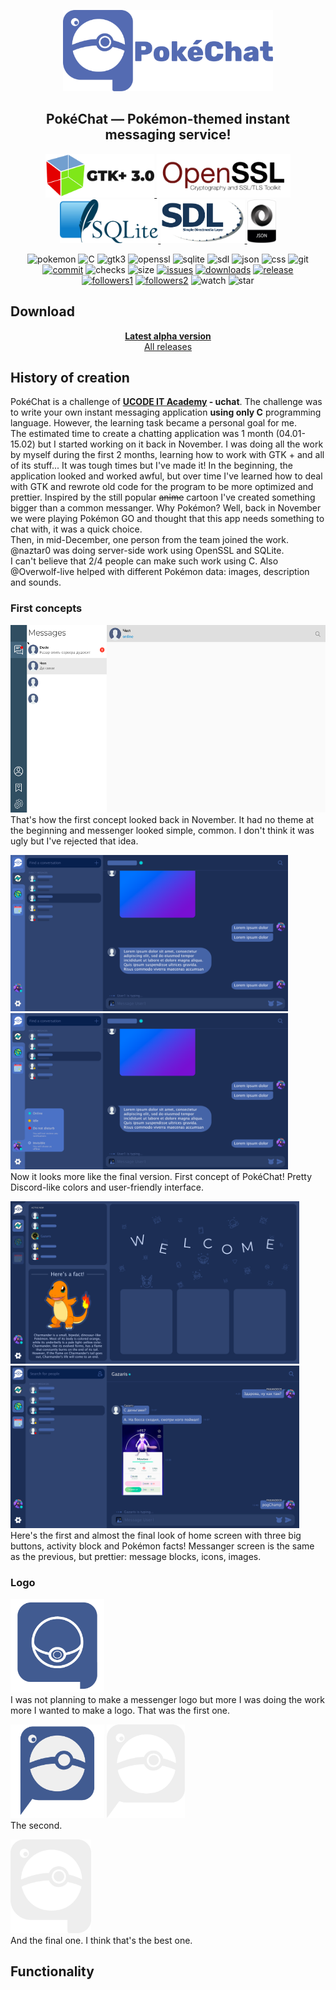 <head>
    <p align="center">
        <a href="https://github.com/PAXANDDOS/PokeChat/">
            <img src="https://github.com/PAXANDDOS/PAXANDDOS/blob/main/PokeChat/Header/PokeChat.png?raw=true" height="130px">
        </a>
        <h2 align="center">PokéChat — Pokémon-themed instant messaging service!</h2>
    </p>
</head>
<p align="center">
        <a href="https://www.gtk.org/" target="_blank">
            <img src="https://github.com/PAXANDDOS/PAXANDDOS/blob/main/PokeChat/Header/gtk+3.png?raw=true" height="70">
        </a>
        <a href="https://www.openssl.org/" target="_blank">
            <img src="https://github.com/PAXANDDOS/PAXANDDOS/blob/main/PokeChat/Header/openssl.png?raw=true" height="70">
        </a>
        <a href="https://sqlite.org/index.html" target="_blank">
            <img src="https://github.com/PAXANDDOS/PAXANDDOS/blob/main/PokeChat/Header/sqlite3.png?raw=true" height="70">
        </a>
        <a href="https://www.libsdl.org/index.php" target="_blank">
            <img src="https://github.com/PAXANDDOS/PAXANDDOS/blob/main/Images/Endgame/sdl.png?raw=true" height="70">
        </a>
        <a href="https://github.com/DaveGamble/cJSON" target="_blank">
            <img src="https://github.com/PAXANDDOS/PAXANDDOS/blob/main/PokeChat/Header/cjson.png?raw=true" height="70">
        </a>
</p>
<p align="center">
    <img alt="pokemon" src="https://img.shields.io/badge/Pokémon-3581E5.svg?style=flat-square&logo=pokémon&logoColor=white" />
    <img alt="C" src="https://img.shields.io/badge/C-3581E5.svg?style=flat-square&logo=c&logoColor=white" />
    <img alt="gtk3" src="https://img.shields.io/badge/-GTK+3.0-3581E5?style=flat-square&logo=gtk+&logoColor=white" />
    <img alt="openssl" src="https://img.shields.io/badge/-OpenSSL-3581E5?style=flat-square&logo=openssl&logoColor=white" />
    <img alt="sqlite" src="https://img.shields.io/badge/-SQLite-3581E5?style=flat-square&logo=sqlite&logoColor=white" />
    <img alt="sdl" src="https://img.shields.io/badge/-SDL-3581E5?style=flat-square&logo=sdl&logoColor=white" />
    <img alt="json" src="https://img.shields.io/badge/-JSON-3581E5?style=flat-square&logo=json&logoColor=white" />
    <img alt="css" src="https://img.shields.io/badge/-CSS3-3581E5?style=flat-square&logo=css3&logoColor=white" />
    <img alt="git" src="https://img.shields.io/badge/-Git-3581E5?style=flat-square&logo=git&logoColor=white" /><br>
    <a href="https://github.com/PAXANDDOS/PokeChat/commits/main" target="_blank"><img alt="commit" src="https://img.shields.io/github/last-commit/PAXANDDOS/PokeChat?color=3581E5&label=last%20commit&style=flat-square" /></a>
    <img alt="checks" src="https://img.shields.io/github/checks-status/PAXANDDOS/PokeChat/main?color=3581E5&style=flat-square" />
    <img alt="size" src="https://img.shields.io/github/repo-size/PAXANDDOS/PokeChat?color=3581E5&style=flat-square" />
    <a href="https://github.com/PAXANDDOS/PokeChat/issues" target="_blank"><img alt="issues" src="https://img.shields.io/github/issues/PAXANDDOS/PokeChat?color=3581E5&style=flat-square" /></a>
    <a href="https://github.com/PAXANDDOS/PokeChat/releases" target="_blank"><img alt="downloads" src="https://img.shields.io/github/downloads/PAXANDDOS/PokeChat/total?color=3581E5&style=flat-square" /></a>
    <a href="https://github.com/PAXANDDOS/PokeChat/releases" target="_blank"><img alt="release" src="https://img.shields.io/github/v/release/PAXANDDOS/PokeChat?color=3581E5&include_prereleases&style=flat-square" /><br></a>
    <a href="https://github.com/PAXANDDOS/" target="_blank"><img alt="followers1" src="https://img.shields.io/github/followers/PAXANDDOS?color=3581E5&label=Follow%20me&style=social" /></a>
    <a href="https://github.com/naztar0" target="_blank"><img alt="followers2" src="https://img.shields.io/github/followers/naztar0?label=Follow%20naztar&style=social" /></a>
    <img alt="watch" src="https://img.shields.io/github/watchers/PAXANDDOS/PokeChat?label=Watch&style=social" />
    <img alt="star" src="https://img.shields.io/github/stars/PAXANDDOS/PokeChat?style=social" />
</p>
<h2>Download</h2>
    <p align="center">
    <a href="https://github.com/PAXANDDOS/PokeChat/archive/0.8.9-alpha.zip" target="_blank"><b>Latest alpha version</b></a><br>
    <a href="https://github.com/PAXANDDOS/PokeChat/releases" target="_blank">All releases</a>
    </p>
<h2>History of creation</h2>
<p align="left">
PokéChat is a challenge of <b><a href="https://ucode.world/" target="_blank">UCODE IT Academy</a> - uchat</b>. The challenge was to write your own instant messaging application <b>using only C</b> programming language. However, the learning task became a personal goal for me.<br>The estimated time to create a chatting application was 1 month (04.01-15.02) but I started working on it back in November. I was doing all the work by myself during the first 2 months, learning how to work with GTK + and all of its stuff... It was tough times but I've made it! In the beginning, the application looked and worked awful, but over time I've learned how to deal with GTK and rewrote old code for the program to be more optimized and prettier. Inspired by the still popular <strike>anime</strike> cartoon I've created something bigger than a common messanger. Why Pokémon? Well, back in November we were playing Pokémon GO and thought that this app needs something to chat with, it was a quick choice.<br>Then, in mid-December, one person from the team joined the work. @naztar0 was doing server-side work using OpenSSL and SQLite.<br>I can't believe that 2/4 people can make such work using C. Also @Overwolf-live helped with different Pokémon data: images, description and sounds.
</p>
<h3>First concepts</h3>
<p align="left">
    <img src="https://raw.githubusercontent.com/PAXANDDOS/PAXANDDOS/main/PokeChat/description/Concept1.png" height="300"><br>
    That's how the first concept looked back in November. It had no theme at the beginning and messenger looked simple, common. I don't think it was ugly but I've rejected that idea.
</p>
<p align="left">
    <img src="https://raw.githubusercontent.com/PAXANDDOS/PAXANDDOS/main/PokeChat/description/Concept2.png" height="250"><img src="https://raw.githubusercontent.com/PAXANDDOS/PAXANDDOS/main/PokeChat/description/Concept2StatusTab.png" height="250"><br>
    Now it looks more like the final version. First concept of PokéChat! Pretty Discord-like colors and user-friendly interface.
</p>
<p align="left">
    <img src="https://raw.githubusercontent.com/PAXANDDOS/PAXANDDOS/main/PokeChat/description/Concept2.5WelcomeScreenUpdate.png" height="260">
    <img src="https://raw.githubusercontent.com/PAXANDDOS/PAXANDDOS/main/PokeChat/description/Concept2.5.png" height="260"><br>
    Here's the first and almost the final look of home screen with three big buttons, activity block and Pokémon facts! Messanger screen is the same as the previous, but prettier: message blocks, icons, images.
</p>
<h3>Logo</h3>
<p align="left">
    <img src="https://raw.githubusercontent.com/PAXANDDOS/PAXANDDOS/main/PokeChat/description/logo1.png" height="150"><br>
    I was not planning to make a messenger logo but more I was doing the work more I wanted to make a logo. That was the first one.
</p>
<p align="left">
    <img src="https://raw.githubusercontent.com/PAXANDDOS/PAXANDDOS/main/PokeChat/description/logo2.png" height="150">
    <img src="https://raw.githubusercontent.com/PAXANDDOS/PAXANDDOS/main/PokeChat/description/logo2%2C5.png" height="150"><br>
    The second.
</p>
<p align="left">
    <img src="https://raw.githubusercontent.com/PAXANDDOS/PAXANDDOS/main/PokeChat/description/logo3.png" height="150"><br>
    And the final one. I think that's the best one.
</p>
<h2>Functionality</h2>
